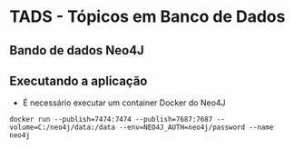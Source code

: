 # TADS - Tópicos em Banco de Dados
## Bando de dados Neo4J

## Executando a aplicação

* É necessário executar um container Docker do Neo4J

```docker run --publish=7474:7474 --publish=7687:7687 --volume=C:/neo4j/data:/data --env=NEO4J_AUTH=neo4j/password --name neo4j```
